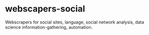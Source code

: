# webscapers-social
Webscrapers for social sites, language, social network analysis, data science information-gathering, automation.
